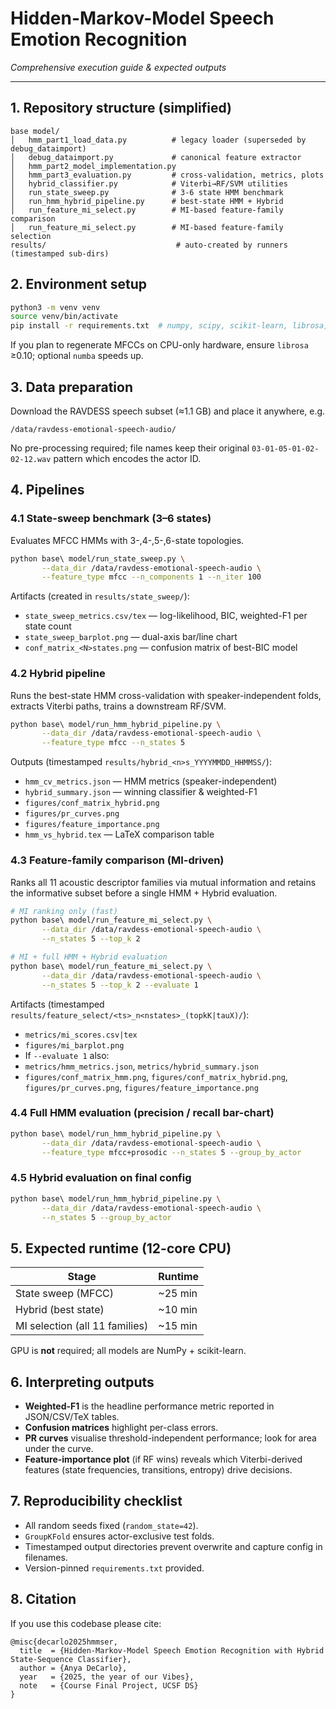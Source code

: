 # Hidden-Markov-Model Speech Emotion Recognition

_Comprehensive execution guide & expected outputs_

---

## 1. Repository structure (simplified)
```
base model/
│   hmm_part1_load_data.py          # legacy loader (superseded by debug_dataimport)
│   debug_dataimport.py             # canonical feature extractor
│   hmm_part2_model_implementation.py
│   hmm_part3_evaluation.py         # cross-validation, metrics, plots
│   hybrid_classifier.py            # Viterbi→RF/SVM utilities
│   run_state_sweep.py              # 3-6 state HMM benchmark
│   run_hmm_hybrid_pipeline.py      # best-state HMM + Hybrid
│   run_feature_mi_select.py        # MI-based feature-family comparison
│   run_feature_mi_select.py        # MI-based feature-family selection
results/                             # auto-created by runners (timestamped sub-dirs)
```

## 2. Environment setup
```bash
python3 -m venv venv
source venv/bin/activate
pip install -r requirements.txt  # numpy, scipy, scikit-learn, librosa, seaborn, matplotlib, joblib
```
If you plan to regenerate MFCCs on CPU-only hardware, ensure `librosa` ≥0.10; optional `numba` speeds up.

## 3. Data preparation
Download the RAVDESS speech subset (≈1.1 GB) and place it anywhere, e.g.
```
/data/ravdess-emotional-speech-audio/
```
No pre-processing required; file names keep their original `03-01-05-01-02-02-12.wav` pattern which encodes the actor ID.

## 4. Pipelines
### 4.1 State-sweep benchmark (3–6 states)
Evaluates MFCC HMMs with 3-,4-,5-,6-state topologies.
```bash
python base\ model/run_state_sweep.py \
       --data_dir /data/ravdess-emotional-speech-audio \
       --feature_type mfcc --n_components 1 --n_iter 100
```
Artifacts (created in `results/state_sweep/`):
* `state_sweep_metrics.csv/tex` — log-likelihood, BIC, weighted-F1 per state count
* `state_sweep_barplot.png` — dual-axis bar/line chart
* `conf_matrix_<N>states.png` — confusion matrix of best-BIC model

### 4.2 Hybrid pipeline
Runs the best-state HMM cross-validation with speaker-independent folds, extracts Viterbi paths, trains a downstream RF/SVM.
```bash
python base\ model/run_hmm_hybrid_pipeline.py \
       --data_dir /data/ravdess-emotional-speech-audio \
       --feature_type mfcc --n_states 5
```
Outputs (timestamped `results/hybrid_<n>s_YYYYMMDD_HHMMSS/`):
* `hmm_cv_metrics.json` — HMM metrics (speaker-independent)
* `hybrid_summary.json` — winning classifier & weighted-F1
* `figures/conf_matrix_hybrid.png`
* `figures/pr_curves.png`
* `figures/feature_importance.png`
* `hmm_vs_hybrid.tex` — LaTeX comparison table

### 4.3 Feature-family comparison (MI-driven)
Ranks all 11 acoustic descriptor families via mutual information and retains the informative subset before a single HMM + Hybrid evaluation.
```bash
# MI ranking only (fast)
python base\ model/run_feature_mi_select.py \
       --data_dir /data/ravdess-emotional-speech-audio \
       --n_states 5 --top_k 2

# MI + full HMM + Hybrid evaluation
python base\ model/run_feature_mi_select.py \
       --data_dir /data/ravdess-emotional-speech-audio \
       --n_states 5 --top_k 2 --evaluate 1
```
Artifacts (timestamped `results/feature_select/<ts>_n<nstates>_(topkK|tauX)/`):
* `metrics/mi_scores.csv|tex`
* `figures/mi_barplot.png`
* If `--evaluate 1` also:
* `metrics/hmm_metrics.json`, `metrics/hybrid_summary.json`
* `figures/conf_matrix_hmm.png`, `figures/conf_matrix_hybrid.png`, `figures/pr_curves.png`, `figures/feature_importance.png`

### 4.4 Full HMM evaluation (precision / recall bar-chart)
```bash
python base\ model/run_hmm_hybrid_pipeline.py \
       --data_dir /data/ravdess-emotional-speech-audio \
       --feature_type mfcc+prosodic --n_states 5 --group_by_actor
```
### 4.5 Hybrid evaluation on final config
```bash
python base\ model/run_hmm_hybrid_pipeline.py \
       --data_dir /data/ravdess-emotional-speech-audio \
       --n_states 5 --group_by_actor
```

## 5. Expected runtime (12-core CPU)
| Stage | Runtime |
|-------|---------|
| State sweep (MFCC) | ~25 min |
| Hybrid (best state) | ~10 min |
| MI selection (all 11 families) | ~15 min |

GPU is **not** required; all models are NumPy + scikit-learn.

## 6. Interpreting outputs
* **Weighted-F1** is the headline performance metric reported in JSON/CSV/TeX tables.
* **Confusion matrices** highlight per-class errors.
* **PR curves** visualise threshold-independent performance; look for area under the curve.
* **Feature-importance plot** (if RF wins) reveals which Viterbi-derived features (state frequencies, transitions, entropy) drive decisions.

## 7. Reproducibility checklist
* All random seeds fixed (`random_state=42`).
* `GroupKFold` ensures actor-exclusive test folds.
* Timestamped output directories prevent overwrite and capture config in filenames.
* Version-pinned `requirements.txt` provided.

## 8. Citation
If you use this codebase please cite:
```
@misc{decarlo2025hmmser,
  title  = {Hidden-Markov-Model Speech Emotion Recognition with Hybrid State-Sequence Classifier},
  author = {Anya DeCarlo},
  year   = {2025, the year of our Vibes},
  note   = {Course Final Project, UCSF DS}
}
